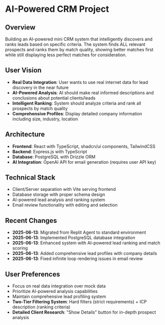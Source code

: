 # AI-Powered CRM Project

## Overview
Building an AI-powered mini CRM system that intelligently discovers and ranks leads based on specific criteria. The system finds ALL relevant prospects and ranks them by match quality, showing better matches first while still displaying less perfect matches for consideration.

## User Vision
- **Real Data Integration**: User wants to use real internet data for lead discovery in the near future
- **AI-Powered Analysis**: AI should make real informed descriptions and conclusions about potential clients/leads
- **Intelligent Ranking**: System should analyze criteria and rank all prospects by match quality
- **Comprehensive Profiles**: Display detailed company information including size, industry, location

## Architecture
- **Frontend**: React with TypeScript, shadcn/ui components, TailwindCSS
- **Backend**: Express.js with TypeScript
- **Database**: PostgreSQL with Drizzle ORM
- **AI Integration**: OpenAI API for email generation (requires user API key)

## Technical Stack
- Client/Server separation with Vite serving frontend
- Database storage with proper schema design
- AI-powered lead analysis and ranking system
- Email review functionality with editing and selection

## Recent Changes
- **2025-06-13**: Migrated from Replit Agent to standard environment
- **2025-06-13**: Implemented PostgreSQL database integration
- **2025-06-13**: Enhanced system with AI-powered lead ranking and match scoring
- **2025-06-13**: Added comprehensive lead profiles with company details
- **2025-06-13**: Fixed infinite loop rendering issues in email review

## User Preferences
- Focus on real data integration over mock data
- Prioritize AI-powered analysis capabilities
- Maintain comprehensive lead profiling system
- **Two-Tier Filtering System**: Hard filters (strict requirements) + ICP description (ranking criteria)
- **Detailed Client Research**: "Show Details" button for in-depth prospect analysis